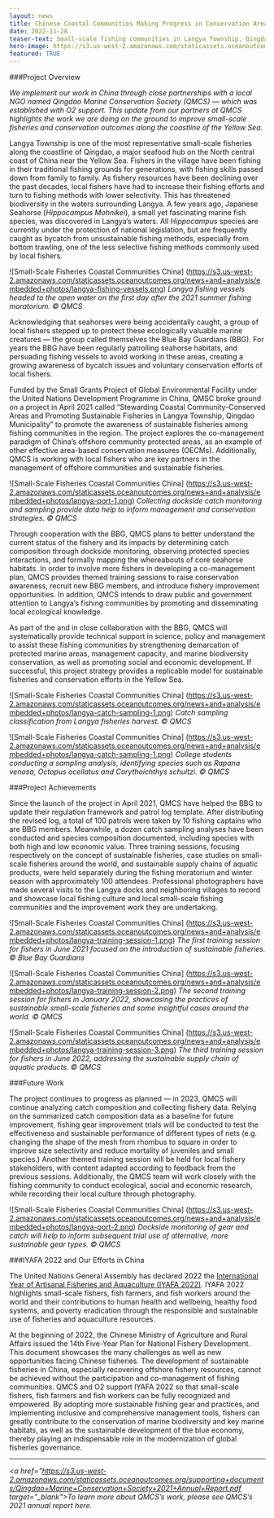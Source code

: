 ```yaml
---
layout: news
title: Chinese Coastal Communities Making Progress in Conservation Area Stewardship and Promoting Sustainable Fisheries
date: 2022-11-28
teaser-text: Small-scale fishing communities in Langya Township, Qingdao are working to responsibly co-manage inshore fisheries resources and to serve as potential indigenous stewards of community conserved marine areas.
hero-image: https://s3.us-west-2.amazonaws.com/staticassets.oceanoutcomes.org/news+and+analysis/hero+images/chinese-coastal-communities-conservation-sustainable-fisheries-qingdao-hero.png
featured: TRUE
---
```

###Project Overview

*We implement our work in China through close partnerships with a local NGO named Qingdao Marine Conservation Society (QMCS) — which was established with O2 support. This update from our partners at QMCS highlights the work we are doing on the ground to improve small-scale fisheries and conservation outcomes along the coastline of the Yellow Sea.*

Langya Township is one of the most representative small-scale fisheries along the coastline of Qingdao, a major seafood hub on the North central coast of China near the Yellow Sea. Fishers in the village have been fishing in their traditional fishing grounds for generations, with fishing skills passed down from family to family. 
As fishery resources have been declining over the past decades, local fishers have had to increase their fishing efforts and turn to fishing methods with lower selectivity. This has threatened biodiversity in the waters surrounding Langya. A few years ago, Japanese Seahorse (*Hippocampus Mohnikei*), a small yet fascinating marine fish species, was discovered in Langya’s waters. All *Hippocampus* species are currently under the protection of national legislation, but are frequently caught as bycatch from unsustainable fishing methods, especially from bottom trawling, one of the less selective fishing methods commonly used by local fishers.

![Small-Scale Fisheries Coastal Communities China]
(https://s3.us-west-2.amazonaws.com/staticassets.oceanoutcomes.org/news+and+analysis/embedded+photos/langya-fishing-vessels.png)
*Langya fishing vessels headed to the open water on the first day after the 2021 summer fishing moratorium. © QMCS*

Acknowledging that seahorses were being accidentally caught, a group of local fishers stepped up to protect these ecologically valuable marine creatures — the group called themselves the Blue Bay Guardians (BBG). For years the BBG have been regularly patrolling seahorse habitats, and persuading fishing vessels to avoid working in these areas, creating a growing awareness of bycatch issues and voluntary conservation efforts of local fishers. 

Funded by the Small Grants Project of Global Environmental Facility under the United Nations Development Programme in China, QMSC broke ground on a project in April 2021 called “Stewarding Coastal Community-Conserved Areas and Promoting Sustainable Fisheries in Langya Township, Qingdao Municipality” to promote the awareness of sustainable fisheries among fishing communities in the region. The project explores the co-management paradigm of China’s offshore community protected areas, as an example of other effective area-based conservation measures (OECMs). Additionally, QMCS is working with local fishers who are key partners in the management of offshore communities and sustainable fisheries. 

![Small-Scale Fisheries Coastal Communities China]
(https://s3.us-west-2.amazonaws.com/staticassets.oceanoutcomes.org/news+and+analysis/embedded+photos/langya-port-1.png)
*Collecting dockside catch monitoring and sampling provide data help to inform management and conservation strategies. © QMCS*

Through cooperation with the BBG, QMCS plans to better understand the current status of the fishery and its impacts by determining catch composition through dockside monitoring, observing protected species interactions, and formally mapping the whereabouts of core seahorse habitats. In order to involve more fishers in developing a co-management plan, QMCS provides themed training sessions to raise conservation awareness, recruit new BBG members, and introduce fishery improvement opportunities. In addition, QMCS intends to draw public and government attention to Langya’s fishing communities by promoting and disseminating local ecological knowledge.

As part of the and in close collaboration with the BBG, QMCS will systematically provide technical support in science, policy and management to assist these fishing communities by strengthening demarcation of protected marine areas, management capacity, and marine biodiversity conservation, as well as promoting social and economic development. If successful, this project strategy provides a replicable model for sustainable fisheries and conservation efforts in the Yellow Sea. 

![Small-Scale Fisheries Coastal Communities China]
(https://s3.us-west-2.amazonaws.com/staticassets.oceanoutcomes.org/news+and+analysis/embedded+photos/langya-catch-sampling-1.png)
*Catch sampling classification from Langya fisheries harvest. © QMCS*

![Small-Scale Fisheries Coastal Communities China]
(https://s3.us-west-2.amazonaws.com/staticassets.oceanoutcomes.org/news+and+analysis/embedded+photos/langya-catch-sampling-1.png)
*College students conducting a sampling analysis, identifying species such as Rapana venosa, Octopus ocellatus and Corythoichthys schultzi. © QMCS*

###Project Achievements

Since the launch of the project in April 2021, QMCS have helped the BBG to update their regulation framework and patrol log template. After distributing the revised log, a total of 100 patrols were taken by 10 fishing captains who are BBG members. Meanwhile, a dozen catch sampling analyses have been conducted and species composition documented, including species with both high and low economic value. Three training sessions, focusing respectively on the concept of sustainable fisheries, case studies on small-scale fisheries around the world, and sustainable supply chains of aquatic products, were held separately during the fishing moratorium and winter season with approximately 100 attendees. Professional photographers have made several visits to the Langya docks and neighboring villages to record and showcase local fishing culture and local small-scale fishing communities and the improvement work they are undertaking. 

![Small-Scale Fisheries Coastal Communities China]
(https://s3.us-west-2.amazonaws.com/staticassets.oceanoutcomes.org/news+and+analysis/embedded+photos/langya-training-session-1.png)
*The first training session for fishers in June 2021 focused on the introduction of sustainable fisheries. © Blue Bay Guardians*

![Small-Scale Fisheries Coastal Communities China]
(https://s3.us-west-2.amazonaws.com/staticassets.oceanoutcomes.org/news+and+analysis/embedded+photos/langya-training-session-2.png)
*The second training session for fishers in January 2022, showcasing the practices of sustainable small-scale fisheries and some insightful cases around the world. © QMCS*

![Small-Scale Fisheries Coastal Communities China]
(https://s3.us-west-2.amazonaws.com/staticassets.oceanoutcomes.org/news+and+analysis/embedded+photos/langya-training-session-3.png)
*The third training session for fishers in June 2022, addressing the sustainable supply chain of aquatic products. © QMCS*

###Future Work

The project continues to progress as planned — in 2023, QMCS will continue analyzing catch composition and collecting fishery data. Relying on the summarized catch composition data as a baseline for future improvement, fishing gear improvement trials will be conducted to test the effectiveness and sustainable performance of different types of nets (e.g. changing the shape of the mesh from rhombus to square in order to improve size selectivity and reduce mortality of juveniles and small species.) Another themed training session will be held for local fishery stakeholders, with content adapted according to feedback from the previous sessions. Additionally, the QMCS team will work closely with the fishing community to conduct ecological, social and economic research, while recording their local culture through photography. 

![Small-Scale Fisheries Coastal Communities China]
(https://s3.us-west-2.amazonaws.com/staticassets.oceanoutcomes.org/news+and+analysis/embedded+photos/langya-port-2.png)
*Dockside monitoring of gear and catch will help to inform subsequent trial use of alternative, more sustainable gear types. © QMCS*

###IYAFA 2022 and Our Efforts in China

The United Nations General Assembly has declared 2022 the <a href="[https://www.w3schools.com](https://www.fao.org/artisanal-fisheries-aquaculture-2022)" target="_blank">International Year of Artisanal Fisheries and Aquaculture (IYAFA 2022)</a>. IYAFA 2022 highlights small-scale fishers, fish farmers, and fish workers around the world and their contributions to human health and wellbeing, healthy food systems, and poverty eradication through the responsible and sustainable use of fisheries and aquaculture resources. 

At the beginning of 2022, the Chinese Ministry of Agriculture and Rural Affairs issued the 14th Five-Year Plan for National Fishery Development. This document showcases the many challenges as well as new opportunities facing Chinese fisheries. The development of sustainable fisheries in China, especially recovering offshore fishery resources, cannot be achieved without the participation and co-management of fishing communities. QMCS and O2 support IYAFA 2022 so that small-scale fishers, fish farmers and fish workers can be fully recognized and empowered. By adopting more sustainable fishing gear and practices, and implementing inclusive and comprehensive management tools, fishers can greatly contribute to the conservation of marine biodiversity and key marine habitats, as well as the sustainable development of the blue economy, thereby playing an indispensable role in the modernization of global fisheries governance.

---

*<a href="https://s3.us-west-2.amazonaws.com/staticassets.oceanoutcomes.org/supporting+documents/Qingdao+Marine+Conservation+Society+2021+Annual+Report.pdf target="_blank">To learn more about QMCS’s work, please see QMCS’s 2021 annual report here</a>.*
